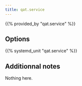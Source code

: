 ```yaml
---
title: qat.service
---
```


{{% provided_by "qat.service" %}}

## Options

{{% systemd_unit "qat.service" %}}

## Additionnal notes

Nothing here.
